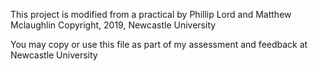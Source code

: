 This project is modified from a practical by Phillip Lord and Matthew Mclaughlin Copyright, 2019, Newcastle University

You may copy or use this file as part of my assessment and feedback at Newcastle University

